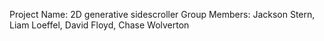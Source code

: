 Project Name: 2D generative sidescroller
Group Members: Jackson Stern, Liam Loeffel, David Floyd, Chase Wolverton
